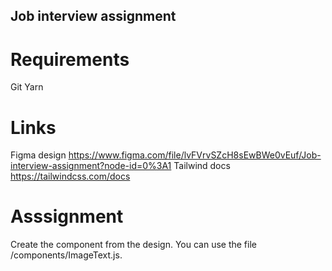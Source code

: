## Job interview assignment

# Requirements

Git
Yarn

# Links

Figma design https://www.figma.com/file/lvFVrvSZcH8sEwBWe0vEuf/Job-interview-assignment?node-id=0%3A1
Tailwind docs https://tailwindcss.com/docs

# Asssignment

Create the component from the design. You can use the file /components/ImageText.js.
